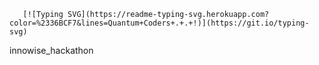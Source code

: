        [![Typing SVG](https://readme-typing-svg.herokuapp.com?color=%2336BCF7&lines=Quantum+Coders+.+.+!)](https://git.io/typing-svg)   
innowise_hackathon

